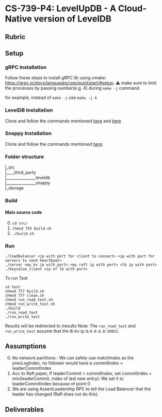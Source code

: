 # CS-739-P4: LevelUpDB - A Cloud-Native version of LevelDB

## Rubric
<TODO>

## Setup
### gRPC Installation
Follow these steps to install gRPC lib using cmake: https://grpc.io/docs/languages/cpp/quickstart/#setup. 
:warning: make sure to limit the processes by passing number(e.g. 4) during `make -j` command.

for example, instead of `make -j` use `make -j 4`

### LevelDB Installation
Clone and follow the commands mentioned [here](https://github.com/google/leveldb#getting-the-source) and [here](https://github.com/google/leveldb#building) 
  
### Snappy Installation
Clone and follow the commands mentioned [here](https://github.com/google/snappy).
 
### Folder structure
|_src  
|____third_party  
|_______________leveldb  
|_______________snappy  
|_storage  
  
### Build
#### Main source code
0. `cd src/`
1. `chmod 755 build.sh`
2. `./build.sh`

### Run
```
./loadbalancer <ip with port for client to connect> <ip with port for servers to send heartbeat>
./server <my kv ip with port> <my raft ip with port> <lb ip with port>
./keyvalue_client <ip of lb with port>
```

To run Test
```
cd test
chmod 777 build.sh
chmod 777 clean.sh
chmod run_read_test.sh
chmod run_write_test.sh
./build
./run_read_test
./run_write_test
```
Results will be redirected to /results
Note: The `run_read_test` and `run_write_test` assume that the lb kv ip is `0.0.0.0:50051`.


## Assumptions
0. No network partitions : We can safely use matchIndex as the prevLogIndex, no follower would have a commitIndex > leaderCommitIndex
1. Acc to Raft paper, If leaderCommit > commitIndex, set commitIndex = min(leaderCommit, index of last new entry): We set it to leaderCommitIndex because of point 0
2. We are using AssertLeadership RPC to tell the Load Balancer that the leader has changed (Raft does not do this).

## Deliverables
<TODO>
